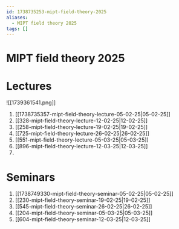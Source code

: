 ```yaml
---
id: 1738735253-mipt-field-theory-2025
aliases:
  - MIPT field theory 2025
tags: []
---
```


# MIPT field theory 2025

# Lectures

![[1739361541.png]]

1. [[1738735357-mipt-field-theory-lecture-05-02-25|05-02-25]]
2. [[328-mipt-field-theory-lecture-12-02-25|12-02-25]]
3. [[258-mipt-field-theory-lecture-19-02-25|19-02-25]]
4. [[725-mipt-field-theory-lecture-26-02-25|26-02-25]]
5. [[551-mipt-field-theory-lecture-05-03-25|05-03-25]]
6. [[896-mipt-field-theory-lecture-12-03-25|12-03-25]]
7. 

# Seminars

1. [[1738749330-mipt-field-theory-seminar-05-02-25|05-02-25]]
3. [[230-mipt-field-theory-seminar-19-02-25|19-02-25]]
4. [[545-mipt-field-theory-seminar-26-02-25|26-02-25]]
5. [[204-mipt-field-theory-seminar-05-03-25|05-03-25]]
6. [[604-mipt-field-theory-seminar-12-03-25|12-03-25]]
